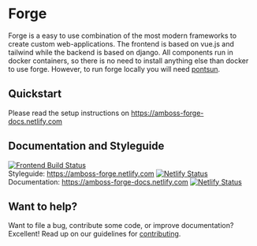 # Forge

Forge is a easy to use combination of the most modern frameworks to create custom
web-applications.
The frontend is based on vue.js and tailwind while the backend is based on django.
All components run in docker containers, so there is no need to install anything
else than docker to use forge. However, to run forge locally you will need [pontsun](https://github.com/liip/pontsun).

## Quickstart
Please read the setup instructions on https://amboss-forge-docs.netlify.com

## Documentation and Styleguide
[![Frontend Build Status](https://travis-ci.org/liip-amboss/forge.svg?branch=master)](https://travis-ci.org/liip-amboss/forge)<br />
Styleguide: https://amboss-forge.netlify.com [![Netlify Status](https://api.netlify.com/api/v1/badges/6d9b0ae6-809a-4bc3-b5af-ad3bdd80d6f4/deploy-status)](https://app.netlify.com/sites/amboss-forge/deploys)<br />
Documentation: https://amboss-forge-docs.netlify.com [![Netlify Status](https://api.netlify.com/api/v1/badges/a37f08ab-7987-400b-8005-6f4728dd8976/deploy-status)](https://app.netlify.com/sites/amboss-forge-docs/deploys)<br />

## Want to help?
Want to file a bug, contribute some code, or improve documentation? Excellent! 
Read up on our guidelines for [contributing][contributing].

[contributing]: https://github.com/liip-amboss/forge/blob/master/CODE_OF_CONDUCT.md
